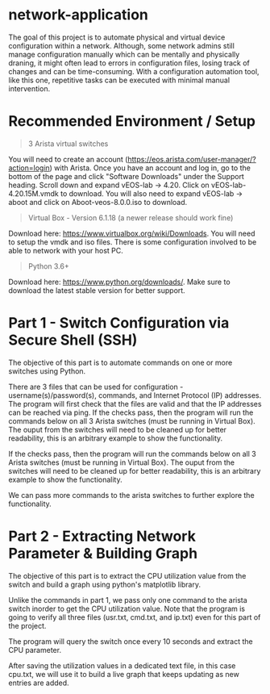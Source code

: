 # network-application

The goal of this project is to automate physical and virtual device configuration within a network. Although, some network admins still manage configuration manually which can be mentally and physically draning, it might often lead to errors in configuration files, losing track of changes and can be time-consuming. With a configuration automation tool, like this one, repetitive tasks can be executed with minimal manual intervention.  

# Recommended Environment / Setup

  > 3 Arista virtual switches

You will need to create an account (https://eos.arista.com/user-manager/?action=login) with Arista. Once you have an account and log in, go to the bottom of the page and click "Software Downloads" under the Support heading. Scroll down and expand vEOS-lab -> 4.20. Click on vEOS-lab-4.20.15M.vmdk to download. You will also need to expand vEOS-lab -> aboot and click on Aboot-veos-8.0.0.iso to download.

  > Virtual Box - Version 6.1.18 (a newer release should work fine)

Download here: https://www.virtualbox.org/wiki/Downloads. You will need to setup the vmdk and iso files. There is some configuration involved to be able to network with your host PC.

  > Python 3.6+ 
    
Download here: https://www.python.org/downloads/. Make sure to download the latest stable version for better support.

# Part 1 - Switch Configuration via Secure Shell (SSH)

The objective of this part is to automate commands on one or more switches using Python.

There are 3 files that can be used for configuration - username(s)/password(s), commands, and Internet Protocol (IP) addresses. The program will first check that the files are valid and that the IP addresses can be reached via ping. If the checks pass, then the program will run the commands below on all 3 Arista switches (must be running in Virtual Box). The ouput from the switches will need to be cleaned up for better readability, this is an arbitrary example to show the functionality.



If the checks pass, then the program will run the commands below on all 3 Arista switches (must be running in Virtual Box). The ouput from the switches will need to be cleaned up for better readability, this is an arbitrary example to show the functionality.



We can pass more commands to the arista switches to further explore the functionality.

# Part 2 - Extracting Network Parameter & Building Graph

The objective of this part is to extract the CPU utilization value from the switch and build a graph using python's matplotlib library.

Unlike the commands in part 1, we pass only one command to the arista switch inorder to get the CPU utilization value. Note that the program is going to verify all three files (usr.txt, cmd.txt, and ip.txt) even for this part of the project. 



The program will query the switch once every 10 seconds and extract the CPU parameter. 



After saving the utilization values in a dedicated text file, in this case cpu.txt, we will use it to build a live graph that keeps updating as new entries are added.

